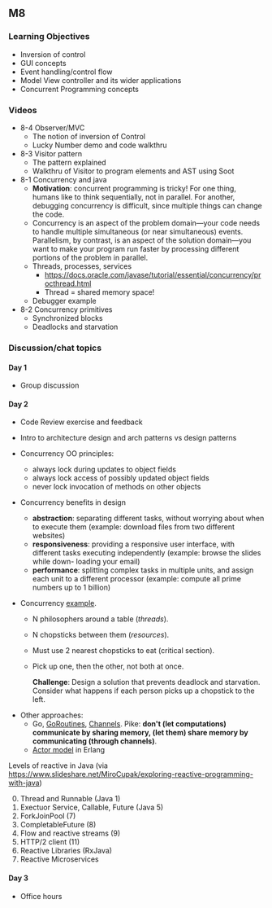 ## M8

### Learning Objectives

* Inversion of control
* GUI concepts
* Event handling/control flow
* Model View controller and its wider applications
* Concurrent Programming concepts

### Videos

- 8-4 Observer/MVC
  - The notion of inversion of Control
  - Lucky Number demo and code walkthru
- 8-3 Visitor pattern
  - The pattern explained
  - Walkthru of Visitor to program elements and AST using Soot
- 8-1 Concurrency and java 
  - **Motivation**: concurrent programming is tricky! For one thing, humans like to think sequentially, not in parallel. For another, debugging concurrency is difficult, since multiple things can change the code.
  - Concurrency is an aspect of the problem domain—your code needs to handle multiple simultaneous (or near simultaneous) events. Parallelism, by contrast, is an aspect of the solution domain—you want to make your program run faster by processing different portions of the problem in parallel.
  - Threads, processes, services
    - https://docs.oracle.com/javase/tutorial/essential/concurrency/procthread.html
    - Thread = shared memory space!
  - Debugger example
- 8-2 Concurrency primitives
  - Synchronized blocks
  - Deadlocks and starvation 

### Discussion/chat topics

#### Day 1

- Group discussion

#### Day 2

- Code Review exercise and feedback

- Intro to architecture design and arch patterns vs design patterns

- Concurrency OO principles:

  * always lock during updates to object fields
  * always lock access of possibly updated object fields
  * never lock invocation of methods on other objects

- Concurrency benefits in design

  - **abstraction**: separating different tasks, without worrying about when to execute them (example: download files from two different websites)
  - **responsiveness**: providing a responsive user interface, with different tasks executing independently (example: browse the slides while down- loading your email)
  -  **performance**: splitting complex tasks in multiple units, and assign each unit to a different processor (example: compute all prime numbers up to 1 billion)

- Concurrency [example](https://en.wikipedia.org/wiki/Dining_philosophers_problem).

  - N philosophers around a table (*threads*).
    
  - N chopsticks between them (*resources*).
  
  - Must use 2 nearest chopsticks to eat (critical section).
    
  - Pick up one, then the other, not both at once.
    
     **Challenge**: Design a solution that prevents deadlock and starvation. Consider what happens if each person picks up a chopstick to the left. 

* Other approaches:
  * Go, [GoRoutines](https://tour.golang.org/concurrency/1), [Channels](https://gobyexample.com/channels). Pike: **don't (let computations) communicate by sharing memory, (let them) share memory by communicating (through channels)**. 
  * [Actor model](https://www.infoworld.com/article/2077999/understanding-actor-concurrency--part-1--actors-in-erlang.html) in Erlang

Levels of reactive in Java (via https://www.slideshare.net/MiroCupak/exploring-reactive-programming-with-java)

0. Thread and Runnable (Java 1)
1. Exectuor Service, Callable, Future (Java 5)
2. ForkJoinPool (7)
3. CompletableFuture (8)
4. Flow and reactive streams (9)
5. HTTP/2 client (11)
6. Reactive Libraries (RxJava)
7. Reactive Microservices

#### Day 3

* Office hours 